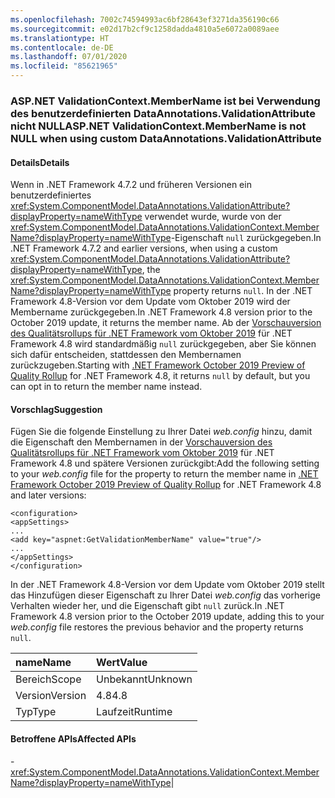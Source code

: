 ```yaml
---
ms.openlocfilehash: 7002c74594993ac6bf28643ef3271da356190c66
ms.sourcegitcommit: e02d17b2cf9c1258dadda4810a5e6072a0089aee
ms.translationtype: HT
ms.contentlocale: de-DE
ms.lasthandoff: 07/01/2020
ms.locfileid: "85621965"
---
```

### <a name="aspnet-validationcontextmembername-is-not-null-when-using-custom-dataannotationsvalidationattribute"></a><span data-ttu-id="42b88-101">ASP.NET ValidationContext.MemberName ist bei Verwendung des benutzerdefinierten DataAnnotations.ValidationAttribute nicht NULL</span><span class="sxs-lookup"><span data-stu-id="42b88-101">ASP.NET ValidationContext.MemberName is not NULL when using custom DataAnnotations.ValidationAttribute</span></span>

#### <a name="details"></a><span data-ttu-id="42b88-102">Details</span><span class="sxs-lookup"><span data-stu-id="42b88-102">Details</span></span>

<span data-ttu-id="42b88-103">Wenn in .NET Framework 4.7.2 und früheren Versionen ein benutzerdefiniertes <xref:System.ComponentModel.DataAnnotations.ValidationAttribute?displayProperty=nameWithType> verwendet wurde, wurde von der <xref:System.ComponentModel.DataAnnotations.ValidationContext.MemberName?displayProperty=nameWithType>-Eigenschaft `null` zurückgegeben.</span><span class="sxs-lookup"><span data-stu-id="42b88-103">In .NET Framework 4.7.2 and earlier versions, when using a custom <xref:System.ComponentModel.DataAnnotations.ValidationAttribute?displayProperty=nameWithType>, the <xref:System.ComponentModel.DataAnnotations.ValidationContext.MemberName?displayProperty=nameWithType> property returns `null`.</span></span> <span data-ttu-id="42b88-104">In der .NET Framework 4.8-Version vor dem Update vom Oktober 2019 wird der Membername zurückgegeben.</span><span class="sxs-lookup"><span data-stu-id="42b88-104">In .NET Framework 4.8 version prior to the October 2019 update, it returns the member name.</span></span> <span data-ttu-id="42b88-105">Ab der [Vorschauversion des Qualitätsrollups für .NET Framework vom Oktober 2019](https://devblogs.microsoft.com/dotnet/net-framework-october-2019-preview-of-quality-rollup/) für .NET Framework 4.8 wird standardmäßig `null` zurückgegeben, aber Sie können sich dafür entscheiden, stattdessen den Membernamen zurückzugeben.</span><span class="sxs-lookup"><span data-stu-id="42b88-105">Starting with [.NET Framework October 2019 Preview of Quality Rollup](https://devblogs.microsoft.com/dotnet/net-framework-october-2019-preview-of-quality-rollup/) for .NET Framework 4.8, it returns `null` by default, but you can opt in to return the member name instead.</span></span>

#### <a name="suggestion"></a><span data-ttu-id="42b88-106">Vorschlag</span><span class="sxs-lookup"><span data-stu-id="42b88-106">Suggestion</span></span>

<span data-ttu-id="42b88-107">Fügen Sie die folgende Einstellung zu Ihrer Datei *web.config* hinzu, damit die Eigenschaft den Membernamen in der [Vorschauversion des Qualitätsrollups für .NET Framework vom Oktober 2019](https://devblogs.microsoft.com/dotnet/net-framework-october-2019-preview-of-quality-rollup/) für .NET Framework 4.8 und spätere Versionen zurückgibt:</span><span class="sxs-lookup"><span data-stu-id="42b88-107">Add the following setting to your *web.config* file for the property to return the member name in [.NET Framework October 2019 Preview of Quality Rollup](https://devblogs.microsoft.com/dotnet/net-framework-october-2019-preview-of-quality-rollup/) for .NET Framework 4.8 and later versions:</span></span><pre><code class="lang-xml">&lt;configuration&gt;&#13;&#10;&lt;appSettings&gt;&#13;&#10;...&#13;&#10;&lt;add key=&quot;aspnet:GetValidationMemberName&quot;  value=&quot;true&quot;/&gt;&#13;&#10;...&#13;&#10;&lt;/appSettings&gt;&#13;&#10;&lt;/configuration&gt;&#13;&#10;</code></pre><span data-ttu-id="42b88-108">In der .NET Framework 4.8-Version vor dem Update vom Oktober 2019 stellt das Hinzufügen dieser Eigenschaft zu Ihrer Datei *web.config* das vorherige Verhalten wieder her, und die Eigenschaft gibt `null` zurück.</span><span class="sxs-lookup"><span data-stu-id="42b88-108">In .NET Framework 4.8 version prior to the October 2019 update,  adding this to your *web.config* file restores the previous behavior and the property returns `null`.</span></span>

| <span data-ttu-id="42b88-109">name</span><span class="sxs-lookup"><span data-stu-id="42b88-109">Name</span></span>    | <span data-ttu-id="42b88-110">Wert</span><span class="sxs-lookup"><span data-stu-id="42b88-110">Value</span></span>       |
|:--------|:------------|
| <span data-ttu-id="42b88-111">Bereich</span><span class="sxs-lookup"><span data-stu-id="42b88-111">Scope</span></span>   |<span data-ttu-id="42b88-112">Unbekannt</span><span class="sxs-lookup"><span data-stu-id="42b88-112">Unknown</span></span>|
|<span data-ttu-id="42b88-113">Version</span><span class="sxs-lookup"><span data-stu-id="42b88-113">Version</span></span>|<span data-ttu-id="42b88-114">4.8</span><span class="sxs-lookup"><span data-stu-id="42b88-114">4.8</span></span>|
|<span data-ttu-id="42b88-115">Typ</span><span class="sxs-lookup"><span data-stu-id="42b88-115">Type</span></span>|<span data-ttu-id="42b88-116">Laufzeit</span><span class="sxs-lookup"><span data-stu-id="42b88-116">Runtime</span></span>

#### <a name="affected-apis"></a><span data-ttu-id="42b88-117">Betroffene APIs</span><span class="sxs-lookup"><span data-stu-id="42b88-117">Affected APIs</span></span>

-<xref:System.ComponentModel.DataAnnotations.ValidationContext.MemberName?displayProperty=nameWithType></li></ul>|
